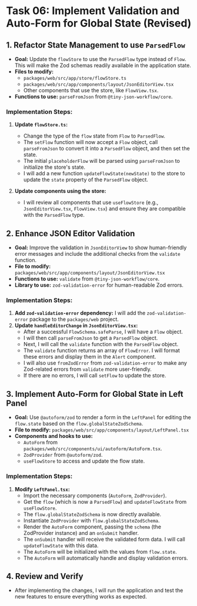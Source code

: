 # Task 06: Implement Validation and Auto-Form for Global State (Revised)

## 1. Refactor State Management to use `ParsedFlow`

- **Goal:** Update the `flowStore` to use the `ParsedFlow` type instead of `Flow`. This will make the Zod schemas readily available in the application state.
- **Files to modify:**
  - `packages/web/src/app/store/flowStore.ts`
  - `packages/web/src/app/components/layout/JsonEditorView.tsx`
  - Other components that use the store, like `FlowView.tsx`.
- **Functions to use:** `parseFromJson` from `@tiny-json-workflow/core`.

### Implementation Steps:

1.  **Update `flowStore.ts`:**

    - Change the type of the `flow` state from `Flow` to `ParsedFlow`.
    - The `setFlow` function will now accept a `Flow` object, call `parseFromJson` to convert it into a `ParsedFlow` object, and then set the state.
    - The initial `placeholderFlow` will be parsed using `parseFromJson` to initialize the store's state.
    - I will add a new function `updateFlowState(newState)` to the store to update the `state` property of the `ParsedFlow` object.

2.  **Update components using the store:**
    - I will review all components that use `useFlowStore` (e.g., `JsonEditorView.tsx`, `FlowView.tsx`) and ensure they are compatible with the `ParsedFlow` type.

## 2. Enhance JSON Editor Validation

- **Goal:** Improve the validation in `JsonEditorView` to show human-friendly error messages and include the additional checks from the `validate` function.
- **File to modify:** `packages/web/src/app/components/layout/JsonEditorView.tsx`
- **Functions to use:** `validate` from `@tiny-json-workflow/core`.
- **Library to use:** `zod-validation-error` for human-readable Zod errors.

### Implementation Steps:

1.  **Add `zod-validation-error` dependency:** I will add the `zod-validation-error` package to the `packages/web` project.
2.  **Update `handleEditorChange` in `JsonEditorView.tsx`:**
    - After a successful `FlowSchema.safeParse`, I will have a `Flow` object.
    - I will then call `parseFromJson` to get a `ParsedFlow` object.
    - Next, I will call the `validate` function with the `ParsedFlow` object.
    - The `validate` function returns an array of `FlowError`. I will format these errors and display them in the `Alert` component.
    - I will also use `fromZodError` from `zod-validation-error` to make any Zod-related errors from `validate` more user-friendly.
    - If there are no errors, I will call `setFlow` to update the store.

## 3. Implement Auto-Form for Global State in Left Panel

- **Goal:** Use `@autoform/zod` to render a form in the `LeftPanel` for editing the `flow.state` based on the `flow.globalStateZodSchema`.
- **File to modify:** `packages/web/src/app/components/layout/LeftPanel.tsx`
- **Components and hooks to use:**
  - `AutoForm` from `packages/web/src/components/ui/autoform/AutoForm.tsx`.
  - `ZodProvider` from `@autoform/zod`.
  - `useFlowStore` to access and update the flow state.

### Implementation Steps:

1.  **Modify `LeftPanel.tsx`:**
    - Import the necessary components (`AutoForm`, `ZodProvider`).
    - Get the `flow` (which is now a `ParsedFlow`) and `updateFlowState` from `useFlowStore`.
    - The `flow.globalStateZodSchema` is now directly available.
    - Instantiate `ZodProvider` with `flow.globalStateZodSchema`.
    - Render the `AutoForm` component, passing the `schema` (the ZodProvider instance) and an `onSubmit` handler.
    - The `onSubmit` handler will receive the validated form data. I will call `updateFlowState` with this data.
    - The `AutoForm` will be initialized with the values from `flow.state`.
    - The `AutoForm` will automatically handle and display validation errors.

## 4. Review and Verify

- After implementing the changes, I will run the application and test the new features to ensure everything works as expected.
